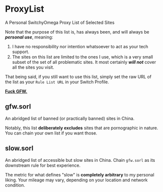 # ProxyList
A Personal SwitchyOmega Proxy List of Selected Sites

Note that the purpose of this list is, has always been, and will always be ***personal use***, meaning:
1. I have no responsibility nor intention whatsoever to act as your tech support.
2. The sites on this list are limited to the ones I use, which is a very small subset of the set of all problematic sites. It most certainly ***will not*** cover all the sites you visit.

That being said, if you still want to use this list, simply set the raw URL of the list as your `Rule List URL` in your Switch Profile.

[**Fuck GFW.**](https://github.com/comwrg/FUCK-GFW)

## gfw.sorl
An abridged list of banned (or practically banned) sites in China.

Notably, this list **deliberately excludes** sites that are pornographic in nature. You can chain your own list if you want those.

## slow.sorl
An abridged list of accessible but slow sites in China. Chain `gfw.sorl` as its downstream rule for best experience.

The metric for what defines "slow" is **completely arbitrary** to my personal liking. Your mileage may vary, depending on your location and network condition.
